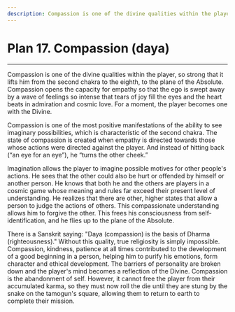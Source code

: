 ```yaml
---
description: Compassion is one of the divine qualities within the player, so strong that it lifts them from the second chakra to the eighth, to the plane of the Absolute.
---
```


# Plan 17. Compassion (daya)

---

Compassion is one of the divine qualities within the player, so strong that it lifts him from the second chakra to the eighth, to the plane of the Absolute. Compassion opens the capacity for empathy so that the ego is swept away by a wave of feelings so intense that tears of joy fill the eyes and the heart beats in admiration and cosmic love. For a moment, the player becomes one with the Divine.

Compassion is one of the most positive manifestations of the ability to see imaginary possibilities, which is characteristic of the second chakra. The state of compassion is created when empathy is directed towards those whose actions were directed against the player. And instead of hitting back (“an eye for an eye”), he “turns the other cheek.”

Imagination allows the player to imagine possible motives for other people's actions. He sees that the other could also be hurt or offended by himself or another person. He knows that both he and the others are players in a cosmic game whose meaning and rules far exceed their present level of understanding. He realizes that there are other, higher states that allow a person to judge the actions of others. This compassionate understanding allows him to forgive the other. This frees his consciousness from self-identification, and he flies up to the plane of the Absolute.

There is a Sanskrit saying: "Daya (compassion) is the basis of Dharma (righteousness)." Without this quality, true religiosity is simply impossible. Compassion, kindness, patience at all times contributed to the development of a good beginning in a person, helping him to purify his emotions, form character and ethical development. The barriers of personality are broken down and the player's mind becomes a reflection of the Divine. Compassion is the abandonment of self. However, it cannot free the player from their accumulated karma, so they must now roll the die until they are stung by the snake on the tamogun's square, allowing them to return to earth to complete their mission.
